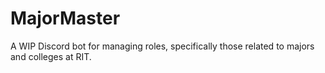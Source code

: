 # MajorMaster
A WIP Discord bot for managing roles, specifically those related to majors and colleges at RIT.
